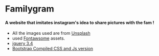 # Familygram

#### A website that imitates instagram's idea to share pictures with the fam ! 

- All the images used are from [Unsplash](https://unsplash.com/)
- used [Fontawsome](https://fontawesome.com/) assets.
- [jquery 3.4](https://jquery.com/)
- [Bootstrap Compiled CSS and Js version](https://getbootstrap.com/docs/4.4/getting-started/download/)